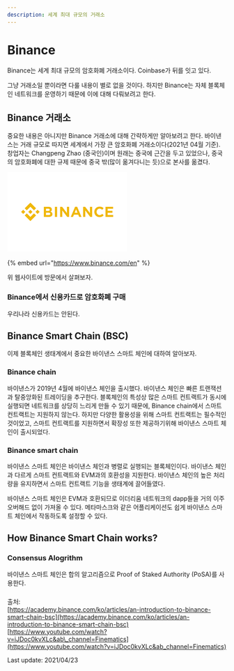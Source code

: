 ```yaml
---
description: 세계 최대 규모의 거래소
---
```


# Binance

Binance는 세계 최대 규모의 암호화폐 거래소이다. Coinbase가 뒤를 잇고 있다.

그냥 거래소일 뿐이라면 다룰 내용이 별로 없을 것이다. 하지만 Binance는 자체 블록체인 네트워크를 운영하기 때문에 이에 대해 다뤄보려고 한다.

## Binance 거래소

중요한 내용은 아니지만 Binance 거래소에 대해 간략하게만 알아보려고 한다. 바이낸스는 거래 규모로 따지면 세계에서 가장 큰 암호화폐 거래소이다\(2021년 04월 기준\). 창업자는 Changpeng Zhao \(중국인\)이며 원래는 중국에 근간을 두고 있었으나, 중국의 암호화폐에 대한 규제 때문에 중국 밖\(많이 옮겨다니는 듯\)으로 본사를 옮겼다. 

![Binance logo](../.gitbook/assets/image%20%2841%29.png)

{% embed url="https://www.binance.com/en" %}

위 웹사이트에 방문에서 살펴보자.

### Binance에서 신용카드로 암호화폐 구매

우리나라 신용카드는 안된다.

## Binance Smart Chain \(BSC\)

이제 블록체인 생태계에서 중요한 바이낸스 스마트 체인에 대하여 알아보자.

### Binance chain

바이낸스가 2019년 4월에 바이낸스 체인을 출시했다. 바이낸스 체인은 빠른 트랜잭션과 탈중앙화된 트레이딩을 추구한다. 블록체인의 특성상 많은 스마트 컨트랙트가 동시에 실행되면 네트워크를 상당히 느리게 만들 수 있기 때문에, Binance chain에서 스마트컨트랙트는 지원하지 않는다. 하지만 다양한 활용성을 위해 스마트 컨트랙트는 필수적인 것이었고, 스마트 컨트랙트를 지원하면서 확장성 또한 제공하기위해 바이낸스 스마트 체인이 출시되었다.

### Binance smart chain

바이낸스 스마트 체인은 바이낸스 체인과 병렬로 실행되는 블록체인이다. 바이낸스 체인과 다르게 스마트 컨트랙트와 EVM과의 호환성을 지원한다. 바이낸스 체인의 높은 처리량을 유지하면서 스마트 컨트랙트 기능을 생태계에 끌어들였다.

바이낸스 스마트 체인은 EVM과 호환되므로 이더리움 네트워크의 dapp들을 거의 이주 오버해드 없이 가져올 수 있다. 메타마스크와 같은 어플리케이션도 쉽게 바이낸스 스마트 체인에서 작동하도록 설정할 수 있다.

## How Binance Smart Chain works?

### Consensus Alogrithm

바이낸스 스마트 체인은 합의 알고리즘으로 Proof of Staked Authority \(PoSA\)를 사용한다. 

### 

출처:  
[https://academy.binance.com/ko/articles/an-introduction-to-binance-smart-chain-bsc](https://academy.binance.com/ko/articles/an-introduction-to-binance-smart-chain-bsc)  
[https://www.youtube.com/watch?v=iJDoc0kvXLc&ab\_channel=Finematics](https://www.youtube.com/watch?v=iJDoc0kvXLc&ab_channel=Finematics)



Last update: 2021/04/23



